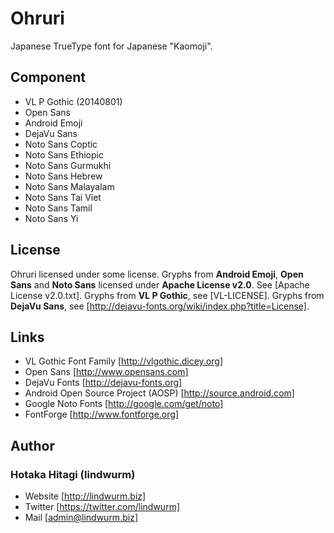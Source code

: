 Ohruri
======

Japanese TrueType font for Japanese "Kaomoji".

## Component

- VL P Gothic (20140801)
- Open Sans
- Android Emoji
- DejaVu Sans
- Noto Sans Coptic
- Noto Sans Ethiopic
- Noto Sans Gurmukhi
- Noto Sans Hebrew
- Noto Sans Malayalam
- Noto Sans Tai Viet
- Noto Sans Tamil
- Noto Sans Yi

## License

Ohruri licensed under some license.
Gryphs from **Android Emoji**, **Open Sans** and **Noto Sans** licensed under **Apache License v2.0**. See [Apache License v2.0.txt].
Gryphs from **VL P Gothic**, see [VL-LICENSE].
Gryphs from **DejaVu Sans**, see [http://dejavu-fonts.org/wiki/index.php?title=License].

## Links

- VL Gothic Font Family [http://vlgothic.dicey.org]
- Open Sans [http://www.opensans.com]
- DejaVu Fonts [http://dejavu-fonts.org]
- Android Open Source Project (AOSP) [http://source.android.com]
- Google Noto Fonts [http://google.com/get/noto]
- FontForge [http://www.fontforge.org]

## Author

### Hotaka Hitagi (lindwurm)

- Website [http://lindwurm.biz]
- Twitter [https://twitter.com/lindwurm]
- Mail [admin@lindwurm.biz]


